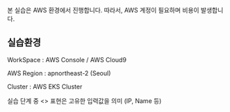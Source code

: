 본 실습은 AWS 환경에서 진행합니다. 따라서, AWS 계정이 필요하며 비용이 발생합니다.

## 실습환경 
WorkSpace : AWS Console / AWS Cloud9

AWS Region : apnortheast-2 (Seoul)

Cluster : AWS EKS Cluster

실습 단계 중 <> 표현은 고유한 입력값을 의미
(IP, Name 등)